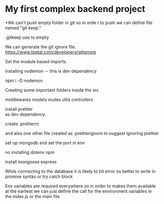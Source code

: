 # My first complex backend project

  
*We can't push empty folder in git so in orde r to push we can define file named "git keep."

.gitkeep use to empty 



We can generate the git ignore file.
https://www.toptal.com/developers/gitignore



Set the module based imports.

installing nodemon -- this is dev dependency

npm i -D nodemon 


Creating some important folders inside the src

middlewares models routes utils controllers

install prettier  
as dev dependency.

create .prettierrc 

and also one other file created as .prettierignore to suggest  ignoring prettier


set up mongodb and set the port in env 

no installing dotenv npm

install mongoose express



While connecting to the database it is likely to hit error so better to write in promise syntax or try catch block


Env variables are required everywhere so in order to makes them available at the earliest we can just define the call for  the environment variables in the index.js or the main file



